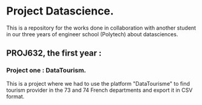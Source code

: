 # Project Datascience.

This is a repository for the works done in collaboration with another student in our three years of engineer school (Polytech) about datasciences.

## PROJ632, the first year :

### Project one : DataTourism.

This is a project where we had to use the platform "DataTourisme" to find tourism provider in the 73 and 74 French departments and export it in CSV format.
